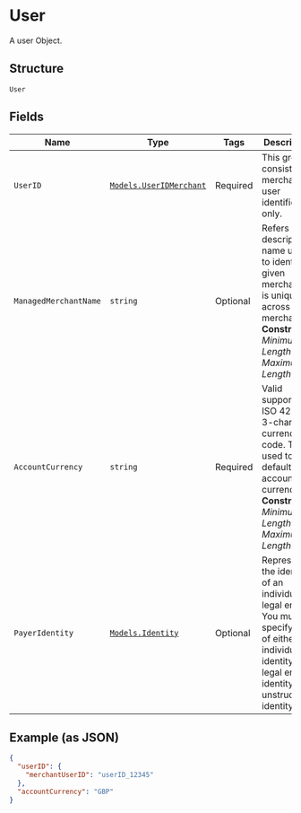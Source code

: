 
# User

A user Object.

## Structure

`User`

## Fields

| Name | Type | Tags | Description |
|  --- | --- | --- | --- |
| `UserID` | [`Models.UserIDMerchant`](../../doc/models/user-id-merchant.md) | Required | This group consists of merchant user identifier only. |
| `ManagedMerchantName` | `string` | Optional | Refers to the descriptive name used to identify a given merchant. It is unique across VPL merchants.<br>**Constraints**: *Minimum Length*: `1`, *Maximum Length*: `30` |
| `AccountCurrency` | `string` | Required | Valid supported ISO 4217 3-character currency code. This is used to set a default account currency.<br>**Constraints**: *Minimum Length*: `3`, *Maximum Length*: `3` |
| `PayerIdentity` | [`Models.Identity`](../../doc/models/identity.md) | Optional | Represents the identity of an individual or legal entity. You must specify one of either an individual identity or legal entity identity or unstructured identity. |

## Example (as JSON)

```json
{
  "userID": {
    "merchantUserID": "userID_12345"
  },
  "accountCurrency": "GBP"
}
```

